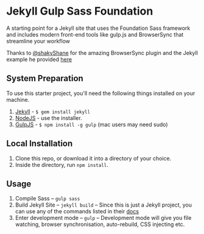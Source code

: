 # Jekyll Gulp Sass Foundation

A starting point for a Jekyll site that uses the Foundation Sass framework and includes modern front-end tools like gulp.js and BrowserSync that streamline your workflow

Thanks to [@shakyShane](https://github.com/shakyShane) for the amazing BrowserSync plugin and the Jekyll example he provided [here](https://github.com/shakyShane/jekyll-gulp-sass-browser-sync)

## System Preparation

To use this starter project, you'll need the following things installed on your machine.

1. [Jekyll](http://jekyllrb.com/) - `$ gem install jekyll`
2. [NodeJS](http://nodejs.org) - use the installer.
3. [GulpJS](https://github.com/gulpjs/gulp) - `$ npm install -g gulp` (mac users may need sudo)

## Local Installation

1. Clone this repo, or download it into a directory of your choice.
2. Inside the directory, run `npm install`.

## Usage

1. Compile Sass – `gulp sass`
2. Build Jekyll Site – `jekyll build` – Since this is just a Jekyll project, you can use any of the commands listed in their [docs](http://jekyllrb.com/docs/usage/)
3. Enter development mode – `gulp` – Development mode will give you file watching, browser synchronisation, auto-rebuild, CSS injecting etc.
